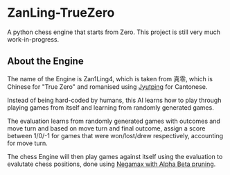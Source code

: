# ZanLing-TrueZero
A python chess engine that starts from Zero. This project is still very much work-in-progress.

## About the Engine
The name of the Engine is Zan1Ling4, which is taken from 真零, which is Chinese for "True Zero" and romanised using [Jyutping](https://en.wikipedia.org/wiki/Jyutping) for Cantonese. 

Instead of being hard-coded by humans, this AI learns how to play through playing games from itself and learning from randomly generated games. 

The evaluation learns from randomly generated games with outcomes and move turn and based on move turn and final outcome, assign a score between 1/0/-1 for games that were won/lost/drew respectively, accounting for move turn. 

The chess Engine will then play games against itself using the evaluation to evalutate chess positions, done using [Negamax with Alpha Beta pruning](https://en.wikipedia.org/wiki/Negamax#Negamax_with_alpha_beta_pruning).
